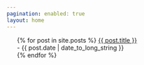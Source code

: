 ```yaml
---
pagination: enabled: true
layout: home
---
```



<ul>
  {% for post in site.posts %}
    <a>
      <a href= "https://pepper-boi.github.io{{ post.url }}" size= 50px>
        {{ post.title }}
      </a>
      <br>
      - <time datetime="{{ post.date | date: "%Y-%m-%d" }}">{{ post.date | date_to_long_string }}</time>
      <br>
    </a>
  {% endfor %}
</ul>
